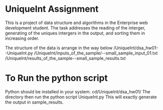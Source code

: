 # UniqueInt Assignment
This is a project of data structure and algorithms in the Enterprise web development student. The task addresses the reading of the interger, generating  of the uniques intergers in the output, and sorting them in increasing order.

The structure of the data is arrange in the way below
/UniqueInt/dsa_hw01--UniqueInt.py /UniqueInt/inputs_of_the_sample/--small_sample_input_01.txt /UniqueInt/results_of_the_sample--small_sample_results.txt 

# To Run the python script
Python should be installed in your system.
cd/UniqueInt/dsa_hw01/ The directory then run the python script UniqueInt.py
This will exactly generate the output in sample_results.

